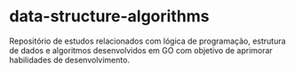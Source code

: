 # data-structure-algorithms
Repositório de estudos relacionados com lógica de programação, estrutura de dados e algoritmos desenvolvidos em GO com objetivo de aprimorar habilidades de desenvolvimento.
